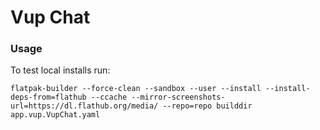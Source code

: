 # Vup Chat

### Usage

To test local installs run:

```
flatpak-builder --force-clean --sandbox --user --install --install-deps-from=flathub --ccache --mirror-screenshots-url=https://dl.flathub.org/media/ --repo=repo builddir app.vup.VupChat.yaml
```
